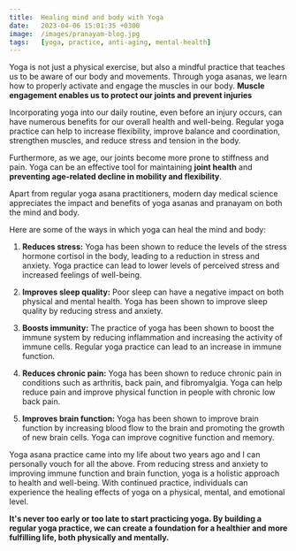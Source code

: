 ```yaml
---
title:  Healing mind and body with Yoga
date:   2023-04-06 15:01:35 +0300
image:  /images/pranayam-blog.jpg
tags:   [yoga, practice, anti-aging, mental-health]
---
```


Yoga is not just a physical exercise, but also a mindful practice that teaches us to be aware of our body and movements. Through yoga asanas, we learn how to properly activate and engage the muscles in our body. **Muscle engagement enables us to protect our joints and prevent injuries**

Incorporating yoga into our daily routine, even before an injury occurs, can have numerous benefits for our overall health and well-being. Regular yoga practice can help to increase flexibility, improve balance and coordination, strengthen muscles, and reduce stress and tension in the body.

Furthermore, as we age, our joints become more prone to stiffness and pain. Yoga can be an effective tool for maintaining **joint health** and **preventing age-related decline in mobility and flexibility**.

Apart from regular yoga asana practitioners, modern day medical science appreciates the impact and benefits of yoga asanas and pranayam on both the mind and body.

Here are some of the ways in which yoga can heal the mind and body:

1.  **Reduces stress:** Yoga has been shown to reduce the levels of the stress hormone cortisol in the body, leading to a reduction in stress and anxiety. Yoga practice can lead to lower levels of perceived stress and increased feelings of well-being.
    
2.  **Improves sleep quality:** Poor sleep can have a negative impact on both physical and mental health. Yoga has been shown to improve sleep quality by reducing stress and anxiety.
    
3.  **Boosts immunity:** The practice of yoga has been shown to boost the immune system by reducing inflammation and increasing the activity of immune cells. Regular yoga practice can lead to an increase in immune function.
    
4.  **Reduces chronic pain:** Yoga has been shown to reduce chronic pain in conditions such as arthritis, back pain, and fibromyalgia. Yoga can help reduce pain and improve physical function in people with chronic low back pain.
    
5.  **Improves brain function:** Yoga has been shown to improve brain function by increasing blood flow to the brain and promoting the growth of new brain cells. Yoga can improve cognitive function and memory.
    

Yoga asana practice came into my life about two years ago and I can personally vouch for all the above. From reducing stress and anxiety to improving immune function and brain function, yoga is a holistic approach to health and well-being. With continued practice, individuals can experience the healing effects of yoga on a physical, mental, and emotional level.

**It's never too early or too late to start practicing yoga. By building a regular yoga practice, we can create a foundation for a healthier and more fulfilling life, both physically and mentally.**
